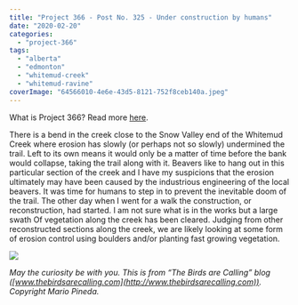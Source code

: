 ```yaml
---
title: "Project 366 - Post No. 325 - Under construction by humans"
date: "2020-02-20"
categories: 
  - "project-366"
tags: 
  - "alberta"
  - "edmonton"
  - "whitemud-creek"
  - "whitemud-ravine"
coverImage: "64566010-4e6e-43d5-8121-752f8ceb140a.jpeg"
---
```


What is Project 366? Read more [here](https://thebirdsarecalling.com/2019/03/29/project-366/).

There is a bend in the creek close to the Snow Valley end of the Whitemud Creek where erosion has slowly (or perhaps not so slowly) undermined the trail. Left to its own means it would only be a matter of time before the bank would collapse, taking the trail along with it. Beavers like to hang out in this particular section of the creek and I have my suspicions that the erosion ultimately may have been caused by the industrious engineering of the local beavers. It was time for humans to step in to prevent the inevitable doom of the trail. The other day when I went for a walk the construction, or reconstruction, had started. I am not sure what is in the works but a large swath Of vegetation along the creek has been cleared. Judging from other reconstructed sections along the creek, we are likely looking at some form of erosion control using boulders and/or planting fast growing vegetation.

![](https://thebirdsarecallingandimustgo.files.wordpress.com/2020/02/64566010-4e6e-43d5-8121-752f8ceb140a.jpeg?w=1024)

_May the curiosity be with you. This is from “The Birds are Calling” blog ([www.thebirdsarecalling.com](http://www.thebirdsarecalling.com)). Copyright Mario Pineda._
